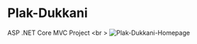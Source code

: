 # Plak-Dukkani
 ASP .NET Core MVC Project
 <br \>
![Plak-Dukkani-Homepage](https://user-images.githubusercontent.com/49822875/161633564-6c565828-9c0e-46f0-a63e-e1e43a2ba988.png)
